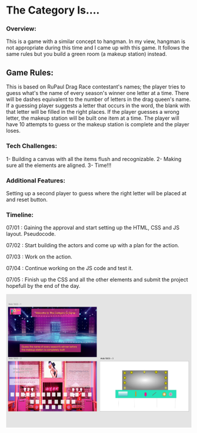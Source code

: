 # The Category Is....

### Overview:
This is a game with a similar concept to hangman. In my view, hangman is not appropriate during this time and I came up with this game. It follows the same rules but you build a green room (a makeup station) instead.

## Game Rules:
This is based on RuPaul Drag Race contestant's names; the player tries to guess what's the name of every season's winner  one letter at a time. There will be dashes equivalent to the number of letters in the drag queen's name. If a guessing player suggests a letter that occurs in the word, the blank with that letter will be filled in the right places. If the player guesses a wrong letter, the makeup station will be built one item at a time. The player will have 10 attempts to guess or the makeup station is complete and the player loses. 

### Tech Challenges:
1- Building a canvas with all the items flush and recognizable.
2- Making sure all the elements are aligned.
3- Time!!!

### Additional Features:
Setting up a second player to guess where the right letter will be placed at and reset button.

### Timeline:
07/01 : Gaining the approval and start setting up the HTML, CSS and JS layout. Pseudocode.

07/02 : Start building the actors and come up with a plan for the action.

07/03 : Work on the action.

07/04 : Continue working on the JS code and test it.

07/05 : Finish up the CSS and all the other elements and submit the project hopefull by the end of the day. 

![The Framewire](./assets/framew.png)
